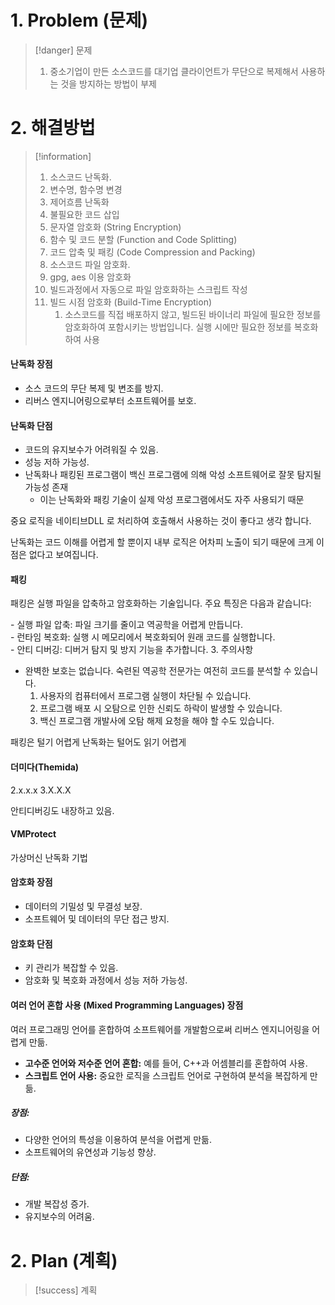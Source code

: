 # 1. Problem (문제)
> [!danger] 문제
> 1. 중소기업이 만든 소스코드를 대기업 클라이언트가 무단으로 복제해서 사용하는 것을 방지하는 방법이 부제 

# 2. 해결방법 
> [!information] 
> 1. 소스코드 난독화.
> 	1. 변수명, 함수명 변경
> 	2. 제어흐름 난독화
> 	3. 불필요한 코드 삽입
> 	4. 문자열 암호화 (String Encryption)
> 	5. 함수 및 코드 분할 (Function and Code Splitting)
> 	6. 코드 압축 및 패킹 (Code Compression and Packing)
> 2. 소스코드 파일 암호화.
> 	1. gpg, aes 이용 암호화
> 	2. 빌드과정에서 자동으로 파일 암호화하는 스크립트 작성
> 	3. 빌드 시점 암호화 (Build-Time Encryption)
> 		1. 소스코드를 직접 배포하지 않고, 빌드된 바이너리 파일에 필요한 정보를 암호화하여 포함시키는 방법입니다. 실행 시에만 필요한 정보를 복호화하여 사용



#### 난독화 장점
- 소스 코드의 무단 복제 및 변조를 방지.
- 리버스 엔지니어링으로부터 소프트웨어를 보호.
#### 난독화 단점
- 코드의 유지보수가 어려워질 수 있음.
- 성능 저하 가능성.
- 난독화나 패킹된 프로그램이 백신 프로그램에 의해 악성 소프트웨어로 잘못 탐지될 가능성 존재
	- 이는 난독화와 패킹 기술이 실제 악성 프로그램에서도 자주 사용되기 때문


중요 로직을 네이티브DLL 로 처리하여 호출해서 사용하는 것이 좋다고 생각 합니다.

난독화는 코드 이해를 어렵게 할 뿐이지 내부 로직은 어차피 노출이 되기 때문에 크게 이점은 없다고 보여집니다.


#### 패킹
패킹은 실행 파일을 압축하고 암호화하는 기술입니다. 주요 특징은 다음과 같습니다:   
  
- 실행 파일 압축: 파일 크기를 줄이고 역공학을 어렵게 만듭니다.   
- 런타임 복호화: 실행 시 메모리에서 복호화되어 원래 코드를 실행합니다.   
- 안티 디버깅: 디버거 탐지 및 방지 기능을 추가합니다.
3. 주의사항
- 완벽한 보호는 없습니다. 숙련된 역공학 전문가는 여전히 코드를 분석할 수 있습니다.
    1. 사용자의 컴퓨터에서 프로그램 실행이 차단될 수 있습니다.
    2. 프로그램 배포 시 오탐으로 인한 신뢰도 하락이 발생할 수 있습니다.
    3. 백신 프로그램 개발사에 오탐 해제 요청을 해야 할 수도 있습니다.

패킹은 털기 어렵게
난독화는 털어도 읽기 어렵게


#### 더미다(Themida) 
2.x.x.x
3.X.X.X

안티디버깅도 내장하고 있음.

#### VMProtect
가상머신 난독화 기법




#### 암호화 장점
- 데이터의 기밀성 및 무결성 보장.
- 소프트웨어 및 데이터의 무단 접근 방지.

#### 암호화 단점
- 키 관리가 복잡할 수 있음.
- 암호화 및 복호화 과정에서 성능 저하 가능성.


#### 여러 언어 혼합 사용 (Mixed Programming Languages) 장점
여러 프로그래밍 언어를 혼합하여 소프트웨어를 개발함으로써 리버스 엔지니어링을 어렵게 만듦.
- **고수준 언어와 저수준 언어 혼합:** 예를 들어, C++과 어셈블리를 혼합하여 사용.
- **스크립트 언어 사용:** 중요한 로직을 스크립트 언어로 구현하여 분석을 복잡하게 만듦.
##### 장점:
- 다양한 언어의 특성을 이용하여 분석을 어렵게 만듦.
- 소프트웨어의 유연성과 기능성 향상.
##### 단점:
- 개발 복잡성 증가.
- 유지보수의 어려움.


# 2. Plan (계획)
> [!success] 계획
> 